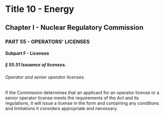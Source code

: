 
# Title 10 - Energy
## Chapter I - Nuclear Regulatory Commission
### PART 55 - OPERATORS' LICENSES
#### Subpart F - Licenses
##### § 55.51 Issuance of licenses.
###### Operator and senior operator licenses.

If the Commission determines that an applicant for an operator license or a senior operator license meets the requirements of the Act and its regulations, it will issue a license in the form and containing any conditions and limitations it considers appropriate and necessary.
